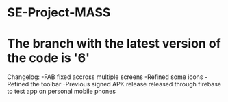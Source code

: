 # SE-Project-MASS

# The branch with the latest version of the code is '6'
Changelog:
-FAB fixed accross multiple screens
-Refined some icons
-Refined the toolbar
-Previous signed APK release released through firebase to test app on personal mobile phones
